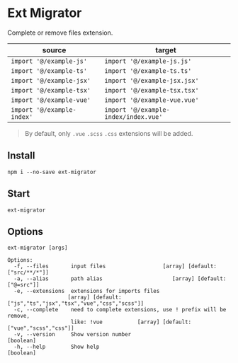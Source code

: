 # Ext Migrator

Complete or remove files extension.

| source                     | target                               |
| -------------------------- | ------------------------------------ |
| `import '@/example-js'`    | `import '@/example-js.js'`           |
| `import '@/example-ts'`    | `import '@/example-ts.ts'`           |
| `import '@/example-jsx'`   | `import '@/example-jsx.jsx'`         |
| `import '@/example-tsx'`   | `import '@/example-tsx.tsx'`         |
| `import '@/example-vue'`   | `import '@/example-vue.vue'`         |
| `import '@/example-index'` | `import '@/example-index/index.vue'` |

> By default, only `.vue` `.scss` `.css` extensions will be added.

## Install

```shell
npm i --no-save ext-migrator
```

## Start

```shell
ext-migrator
```

## Options

```
ext-migrator [args]

Options:
  -f, --files       input files                  [array] [default: ["src/**/*"]]
  -a, --alias       path alias                      [array] [default: ["@=src"]]
  -e, --extensions  extensions for imports files
                   [array] [default: ["js","ts","jsx","tsx","vue","css","scss"]]
  -c, --complete    need to complete extensions, use ! prefix will be remove,
                    like: !vue           [array] [default: ["vue","scss","css"]]
  -v, --version     Show version number                                [boolean]
  -h, --help        Show help                                          [boolean]

```
